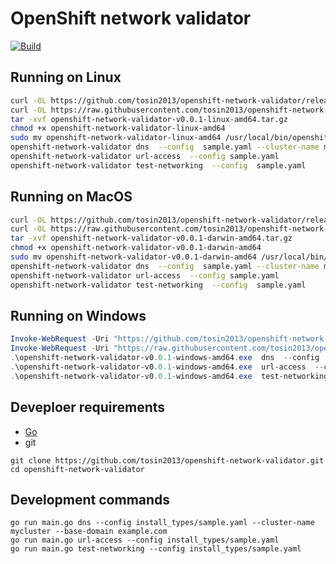 
# OpenShift network validator

[![Build](https://github.com/tosin2013/openshift-network-validator/actions/workflows/build.yml/badge.svg)](https://github.com/tosin2013/openshift-network-validator/actions/workflows/build.yml)

## Running on Linux
```bash 
curl -OL https://github.com/tosin2013/openshift-network-validator/releases/download/v0.0.1/openshift-network-validator-v0.0.1-linux-amd64.tar.gz
curl -OL https://raw.githubusercontent.com/tosin2013/openshift-network-validator/main/install_types/sample.yaml
tar -xvf openshift-network-validator-v0.0.1-linux-amd64.tar.gz
chmod +x openshift-network-validator-linux-amd64
sudo mv openshift-network-validator-linux-amd64 /usr/local/bin/openshift-network-validator
openshift-network-validator dns  --config  sample.yaml --cluster-name mycluster --base-domain example.com
openshift-network-validator url-access  --config sample.yaml
openshift-network-validator test-networking  --config  sample.yaml
```

## Running on MacOS
```bash 
curl -OL https://github.com/tosin2013/openshift-network-validator/releases/download/v0.0.1/openshift-network-validator-v0.0.1-darwin-amd64.tar.gz
curl -OL https://raw.githubusercontent.com/tosin2013/openshift-network-validator/main/install_types/sample.yaml
tar -xvf openshift-network-validator-v0.0.1-darwin-amd64.tar.gz
chmod +x openshift-network-validator-v0.0.1-darwin-amd64
sudo mv openshift-network-validator-v0.0.1-darwin-amd64 /usr/local/bin/openshift-network-validator
openshift-network-validator dns  --config  sample.yaml --cluster-name mycluster --base-domain example.com
openshift-network-validator url-access  --config sample.yaml
openshift-network-validator test-networking  --config  sample.yaml
```

## Running on Windows
```powershell 
Invoke-WebRequest -Uri "https://github.com/tosin2013/openshift-network-validator/releases/download/v0.0.1/openshift-network-validator-v0.0.1-windows-amd64.exe" -OutFile "openshift-network-validator-v0.0.1-windows-amd64.exe"
Invoke-WebRequest -Uri "https://raw.githubusercontent.com/tosin2013/openshift-network-validator/main/install_types/sample.yaml" -OutFile "sample.yaml"
.\openshift-network-validator-v0.0.1-windows-amd64.exe  dns  --config  sample.yaml --cluster-name mycluster --base-domain example.com
.\openshift-network-validator-v0.0.1-windows-amd64.exe  url-access  --config sample.yaml
.\openshift-network-validator-v0.0.1-windows-amd64.exe  test-networking   --config  sample.yaml
```

## Deveploer requirements
* [Go](https://gist.github.com/tosin2013/d4f4420231a96aed2116efb4d6b151a0)
* git

```
git clone https://github.com/tosin2013/openshift-network-validator.git
cd openshift-network-validator
```

## Development commands
``` 
go run main.go dns --config install_types/sample.yaml --cluster-name mycluster --base-domain example.com
go run main.go url-access --config install_types/sample.yaml
go run main.go test-networking --config install_types/sample.yaml
```
